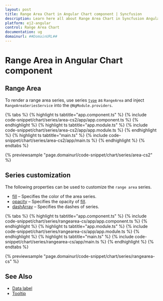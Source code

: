 ```yaml
---
layout: post
title: Range Area Chart in Angular Chart component | Syncfusion
description: Learn here all about Range Area Chart in Syncfusion Angular Chart component of Syncfusion Essential JS 2 and more.
platform: ej2-angular
control: Range Area Chart
documentation: ug
domainurl: ##DomainURL##
---
```

# Range Area in Angular Chart component

## Range Area

To render a range area series, use series [`type`](https://ej2.syncfusion.com/angular/documentation/api/chart/seriesDirective/#type) as `RangeArea` and inject `RangeAreaSeriesService`  into the `@NgModule.providers`.

{% tabs %}
{% highlight ts tabtitle="app.component.ts" %}
{% include code-snippet/chart/series/area-cs2/app/app.component.ts %}
{% endhighlight %}
{% highlight ts tabtitle="app.module.ts" %}
{% include code-snippet/chart/series/area-cs2/app/app.module.ts %}
{% endhighlight %}
{% highlight ts tabtitle="main.ts" %}
{% include code-snippet/chart/series/area-cs2/app/main.ts %}
{% endhighlight %}
{% endtabs %}

{% previewsample "page.domainurl/code-snippet/chart/series/area-cs2" %}

## Series customization

The following properties can be used to customize the `range area` series.

* [fill](https://ej2.syncfusion.com/angular/documentation/api/chart/seriesModel/#fill) – Specifies the color of the area series.
* [opacity](https://ej2.syncfusion.com/angular/documentation/api/chart/seriesModel/#opacity) – Specifies the opacity of [fill](https://ej2.syncfusion.com/angular/documentation/api/chart/seriesModel/#fill).
* [dashArray](https://ej2.syncfusion.com/angular/documentation/api/chart/seriesModel/#dasharray) – Specifies the dashes of series.

{% tabs %}
{% highlight ts tabtitle="app.component.ts" %}
{% include code-snippet/chart/series/rangearea-cs/app/app.component.ts %}
{% endhighlight %}
{% highlight ts tabtitle="app.module.ts" %}
{% include code-snippet/chart/series/rangearea-cs/app/app.module.ts %}
{% endhighlight %}
{% highlight ts tabtitle="main.ts" %}
{% include code-snippet/chart/series/rangearea-cs/app/main.ts %}
{% endhighlight %}
{% endtabs %}

{% previewsample "page.domainurl/code-snippet/chart/series/rangearea-cs" %}

## See Also

* [Data label](./data-labels/)
* [Tooltip](./tool-tip/)
